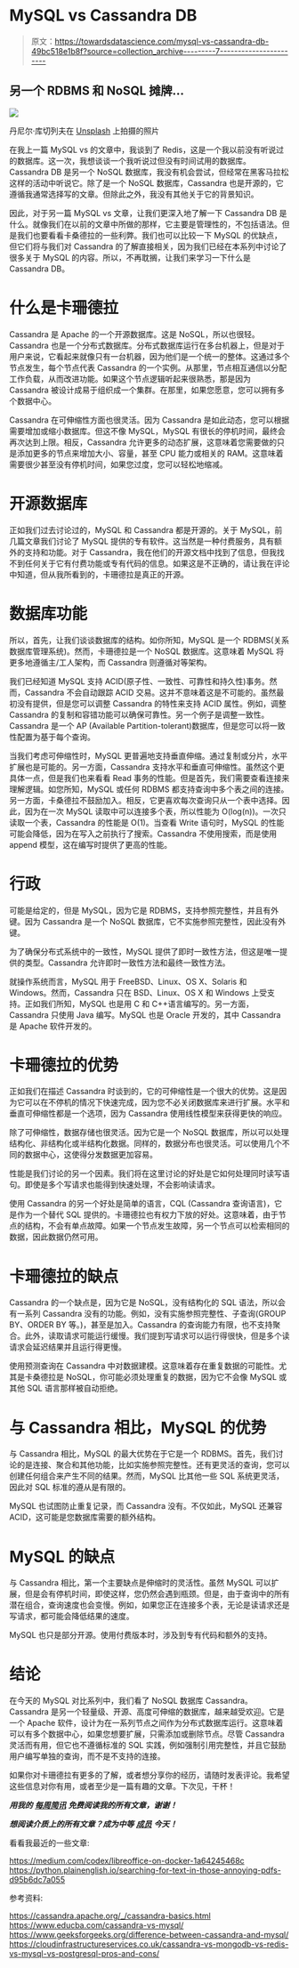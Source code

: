 # MySQL vs Cassandra DB

> 原文：<https://towardsdatascience.com/mysql-vs-cassandra-db-49bc518e1b8f?source=collection_archive---------7----------------------->

## 另一个 RDBMS 和 NoSQL 摊牌…

![](img/660566609166320589490e73e5c6af18.png)

丹尼尔·库切列夫在 [Unsplash](https://unsplash.com?utm_source=medium&utm_medium=referral) 上拍摄的照片

在我上一篇 MySQL vs 的文章中，我谈到了 Redis，这是一个我以前没有听说过的数据库。这一次，我想谈谈一个我听说过但没有时间试用的数据库。Cassandra DB 是另一个 NoSQL 数据库，我没有机会尝试，但经常在黑客马拉松这样的活动中听说它。除了是一个 NoSQL 数据库，Cassandra 也是开源的，它遵循我通常选择写的文章。但除此之外，我没有其他关于它的背景知识。

因此，对于另一篇 MySQL vs 文章，让我们更深入地了解一下 Cassandra DB 是什么。就像我们在以前的文章中所做的那样，它主要是管理性的，不包括语法。但是我们也要看看卡桑德拉的一些利弊。我们也可以比较一下 MySQL 的优缺点，但它们将与我们对 Cassandra 的了解直接相关，因为我们已经在本系列中讨论了很多关于 MySQL 的内容。所以，不再耽搁，让我们来学习一下什么是 Cassandra DB。

# **什么是卡珊德拉**

Cassandra 是 Apache 的一个开源数据库。这是 NoSQL，所以也很轻。Cassandra 也是一个分布式数据库。分布式数据库运行在多台机器上，但是对于用户来说，它看起来就像只有一台机器，因为他们是一个统一的整体。这通过多个节点发生，每个节点代表 Cassandra 的一个实例。从那里，节点相互通信以分配工作负载，从而改进功能。如果这个节点逻辑听起来很熟悉，那是因为 Cassandra 被设计成易于组织成一个集群。在那里，如果您愿意，您可以拥有多个数据中心。

Cassandra 在可伸缩性方面也很灵活。因为 Cassandra 是如此动态，您可以根据需要增加或缩小数据库。但这不像 MySQL，MySQL 有很长的停机时间，最终会再次达到上限。相反，Cassandra 允许更多的动态扩展，这意味着您需要做的只是添加更多的节点来增加大小、容量，甚至 CPU 能力或相关的 RAM。这意味着需要很少甚至没有停机时间，如果您过度，您可以轻松地缩减。

# **开源数据库**

正如我们过去讨论过的，MySQL 和 Cassandra 都是开源的。关于 MySQL，前几篇文章我们讨论了 MySQL 提供的专有软件。这当然是一种付费服务，具有额外的支持和功能。对于 Cassandra，我在他们的开源文档中找到了信息，但我找不到任何关于它有付费功能或专有代码的信息。如果这是不正确的，请让我在评论中知道，但从我所看到的，卡珊德拉是真正的开源。

# **数据库功能**

所以，首先，让我们谈谈数据库的结构。如你所知，MySQL 是一个 RDBMS(关系数据库管理系统)。然而，卡珊德拉是一个 NoSQL 数据库。这意味着 MySQL 将更多地遵循主/工人架构，而 Cassandra 则遵循对等架构。

我们已经知道 MySQL 支持 ACID(原子性、一致性、可靠性和持久性)事务。然而，Cassandra 不会自动跟踪 ACID 交易。这并不意味着这是不可能的。虽然最初没有提供，但是您可以调整 Cassandra 的特性来支持 ACID 属性。例如，调整 Cassandra 的复制和容错功能可以确保可靠性。另一个例子是调整一致性。Cassandra 是一个 AP (Available Partition-tolerant)数据库，但是您可以将一致性配置为基于每个查询。

当我们考虑可伸缩性时，MySQL 更普遍地支持垂直伸缩。通过复制或分片，水平扩展也是可能的。另一方面，Cassandra 支持水平和垂直可伸缩性。虽然这个更具体一点，但是我们也来看看 Read 事务的性能。但是首先，我们需要查看连接来理解逻辑。如您所知，MySQL 或任何 RDBMS 都支持查询中多个表之间的连接。另一方面，卡桑德拉不鼓励加入。相反，它更喜欢每次查询只从一个表中选择。因此，因为在一次 MySQL 读取中可以连接多个表，所以性能为 O(log(n))。一次只读取一个表，Cassandra 的性能是 O(1)。当查看 Write 语句时，MySQL 的性能可能会降低，因为在写入之前执行了搜索。Cassandra 不使用搜索，而是使用 append 模型，这在编写时提供了更高的性能。

# **行政**

可能是给定的，但是 MySQL，因为它是 RDBMS，支持参照完整性，并且有外键。因为 Cassandra 是一个 NoSQL 数据库，它不实施参照完整性，因此没有外键。

为了确保分布式系统中的一致性，MySQL 提供了即时一致性方法，但这是唯一提供的类型。Cassandra 允许即时一致性方法和最终一致性方法。

就操作系统而言，MySQL 用于 FreeBSD、Linux、OS X、Solaris 和 Windows。然而，Cassandra 只在 BSD、Linux、OS X 和 Windows 上受支持。正如我们所知，MySQL 也是用 C 和 C++语言编写的。另一方面，Cassandra 只使用 Java 编写。MySQL 也是 Oracle 开发的，其中 Cassandra 是 Apache 软件开发的。

# **卡珊德拉的优势**

正如我们在描述 Cassandra 时谈到的，它的可伸缩性是一个很大的优势。这是因为它可以在不停机的情况下快速完成，因为您不必关闭数据库来进行扩展。水平和垂直可伸缩性都是一个选项，因为 Cassandra 使用线性模型来获得更快的响应。

除了可伸缩性，数据存储也很灵活。因为它是一个 NoSQL 数据库，所以可以处理结构化、非结构化或半结构化数据。同样的，数据分布也很灵活。可以使用几个不同的数据中心，这使得分发数据更加容易。

性能是我们讨论的另一个因素。我们将在这里讨论的好处是它如何处理同时读写语句。即使是多个写请求也能得到快速处理，不会影响读请求。

使用 Cassandra 的另一个好处是简单的语言，CQL (Cassandra 查询语言)，它是作为一个替代 SQL 提供的。卡珊德拉也有权力下放的好处。这意味着，由于节点的结构，不会有单点故障。如果一个节点发生故障，另一个节点可以检索相同的数据，因此数据仍然可用。

# **卡珊德拉的缺点**

Cassandra 的一个缺点是，因为它是 NoSQL，没有结构化的 SQL 语法，所以会有一系列 Cassandra 没有的功能。例如，没有实施参照完整性、子查询(GROUP BY、ORDER BY 等。)，甚至是加入。Cassandra 的查询能力有限，也不支持聚合。此外，读取请求可能运行缓慢。我们提到写请求可以运行得很快，但是多个读请求会延迟结果并且运行得更慢。

使用预测查询在 Cassandra 中对数据建模。这意味着存在重复数据的可能性。尤其是卡桑德拉是 NoSQL，你可能必须处理重复的数据，因为它不会像 MySQL 或其他 SQL 语言那样被自动拒绝。

# **与 Cassandra 相比，MySQL 的优势**

与 Cassandra 相比，MySQL 的最大优势在于它是一个 RDBMS。首先，我们讨论的是连接、聚合和其他功能，比如实施参照完整性。还有更灵活的查询，您可以创建任何组合来产生不同的结果。然而，MySQL 比其他一些 SQL 系统更灵活，因此对 SQL 标准的遵从是有限的。

MySQL 也试图防止重复记录，而 Cassandra 没有。不仅如此，MySQL 还兼容 ACID，这可能是您数据库需要的额外结构。

# **MySQL 的缺点**

与 Cassandra 相比，第一个主要缺点是伸缩时的灵活性。虽然 MySQL 可以扩展，但是会有停机时间，即使这样，您仍然会遇到瓶颈。但是，由于查询中的所有潜在组合，查询速度也会变慢。例如，如果您正在连接多个表，无论是读请求还是写请求，都可能会降低结果的速度。

MySQL 也只是部分开源。使用付费版本时，涉及到专有代码和额外的支持。

# **结论**

在今天的 MySQL 对比系列中，我们看了 NoSQL 数据库 Cassandra。Cassandra 是另一个轻量级、开源、高度可伸缩的数据库，越来越受欢迎。它是一个 Apache 软件，设计为在一系列节点之间作为分布式数据库运行。这意味着可以有多个数据中心，如果您想要扩展，只需添加或删除节点。尽管 Cassandra 灵活而有用，但它也不遵循标准的 SQL 实践，例如强制引用完整性，并且它鼓励用户编写单独的查询，而不是不支持的连接。

如果你对卡珊德拉有更多的了解，或者想分享你的经历，请随时发表评论。我希望这些信息对你有用，或者至少是一篇有趣的文章。下次见，干杯！

***用我的*** [***每周简讯***](https://crafty-leader-2062.ck.page/8f8bcfb181) ***免费阅读我的所有文章，谢谢！***

***想阅读介质上的所有文章？成为中等*** [***成员***](https://miketechgame.medium.com/membership) ***今天！***

看看我最近的一些文章:

<https://medium.com/codex/libreoffice-on-docker-1a64245468c>  </sql-relationships-with-sqlalchemy-ee619e6f2e8f>  </mysql-vs-redis-def3287de41>  <https://python.plainenglish.io/searching-for-text-in-those-annoying-pdfs-d95b6dc7a055>  </daas-data-as-a-service-78494933253f>  

参考资料:

<https://cassandra.apache.org/_/cassandra-basics.html>  <https://www.educba.com/cassandra-vs-mysql/>  <https://www.geeksforgeeks.org/difference-between-cassandra-and-mysql/>  <https://cloudinfrastructureservices.co.uk/cassandra-vs-mongodb-vs-redis-vs-mysql-vs-postgresql-pros-and-cons/> 
